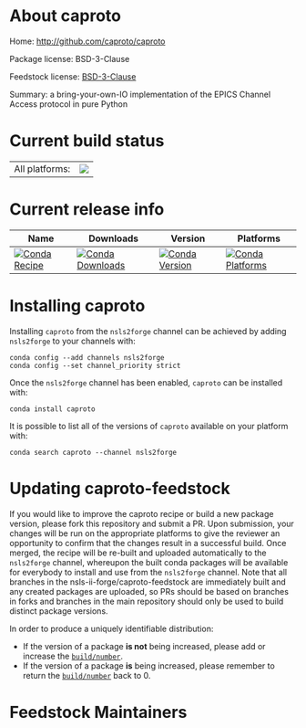 About caproto
=============

Home: http://github.com/caproto/caproto

Package license: BSD-3-Clause

Feedstock license: [BSD-3-Clause](https://github.com/nsls-ii-forge/caproto-feedstock/blob/master/LICENSE.txt)

Summary: a bring-your-own-IO implementation of the EPICS Channel Access protocol in pure Python

Current build status
====================


<table><tr><td>All platforms:</td>
    <td>
      <a href="https://dev.azure.com/nsls2forge/nsls2forge/_build/latest?definitionId=30&branchName=master">
        <img src="https://dev.azure.com/nsls2forge/nsls2forge/_apis/build/status/caproto-feedstock?branchName=master">
      </a>
    </td>
  </tr>
</table>

Current release info
====================

| Name | Downloads | Version | Platforms |
| --- | --- | --- | --- |
| [![Conda Recipe](https://img.shields.io/badge/recipe-caproto-green.svg)](https://anaconda.org/nsls2forge/caproto) | [![Conda Downloads](https://img.shields.io/conda/dn/nsls2forge/caproto.svg)](https://anaconda.org/nsls2forge/caproto) | [![Conda Version](https://img.shields.io/conda/vn/nsls2forge/caproto.svg)](https://anaconda.org/nsls2forge/caproto) | [![Conda Platforms](https://img.shields.io/conda/pn/nsls2forge/caproto.svg)](https://anaconda.org/nsls2forge/caproto) |

Installing caproto
==================

Installing `caproto` from the `nsls2forge` channel can be achieved by adding `nsls2forge` to your channels with:

```
conda config --add channels nsls2forge
conda config --set channel_priority strict
```

Once the `nsls2forge` channel has been enabled, `caproto` can be installed with:

```
conda install caproto
```

It is possible to list all of the versions of `caproto` available on your platform with:

```
conda search caproto --channel nsls2forge
```




Updating caproto-feedstock
==========================

If you would like to improve the caproto recipe or build a new
package version, please fork this repository and submit a PR. Upon submission,
your changes will be run on the appropriate platforms to give the reviewer an
opportunity to confirm that the changes result in a successful build. Once
merged, the recipe will be re-built and uploaded automatically to the
`nsls2forge` channel, whereupon the built conda packages will be available for
everybody to install and use from the `nsls2forge` channel.
Note that all branches in the nsls-ii-forge/caproto-feedstock are
immediately built and any created packages are uploaded, so PRs should be based
on branches in forks and branches in the main repository should only be used to
build distinct package versions.

In order to produce a uniquely identifiable distribution:
 * If the version of a package **is not** being increased, please add or increase
   the [``build/number``](https://docs.conda.io/projects/conda-build/en/latest/resources/define-metadata.html#build-number-and-string).
 * If the version of a package **is** being increased, please remember to return
   the [``build/number``](https://docs.conda.io/projects/conda-build/en/latest/resources/define-metadata.html#build-number-and-string)
   back to 0.

Feedstock Maintainers
=====================


